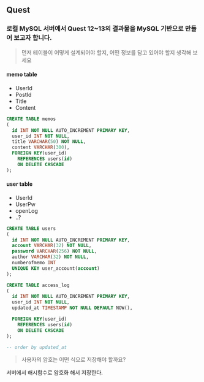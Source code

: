 ## Quest

### 로컬 MySQL 서버에서 Quest 12~13의 결과물을 MySQL 기반으로 만들어 보고자 합니다.

> 먼저 테이블이 어떻게 설계되어야 할지, 어떤 정보를 담고 있어야 할지 생각해 보세요

#### memo table

-   UserId
-   PostId
-   Title
-   Content

```sql
CREATE TABLE memos
(
  id INT NOT NULL AUTO_INCREMENT PRIMARY KEY,
  user_id INT NOT NULL,
  title VARCHAR(50) NOT NULL,
  content VARCHAR(300),
  FOREIGN KEY(user_id)
    REFERENCES users(id)
    ON DELETE CASCADE
);
```

#### user table

-   UserId
-   UserPw
-   openLog
-   ..?

```sql
CREATE TABLE users
(
  id INT NOT NULL AUTO_INCREMENT PRIMARY KEY,
  account VARCHAR(32) NOT NULL,
  password VARCHAR(256) NOT NULL,
  author VARCHAR(32) NOT NULL,
  numberofmemo INT
  UNIQUE KEY user_account(account)
);
```

```sql
CREATE TABLE access_log
(
  id INT NOT NULL AUTO_INCREMENT PRIMARY KEY,
  user_id INT NOT NULL,
  updated_at TIMESTAMP NOT NULL DEFAULT NOW(),

  FOREIGN KEY(user_id)
    REFERENCES users(id)
    ON DELETE CASCADE
);

-- order by updated_at
```

> 사용자의 암호는 어떤 식으로 저장해야 할까요?

서버에서 해시함수로 암호화 해서 저장한다.
